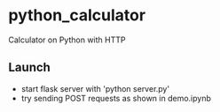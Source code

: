 # python_calculator
Calculator on Python with HTTP 

## Launch
* start flask server with 'python server.py'
* try sending POST requests as shown in demo.ipynb
